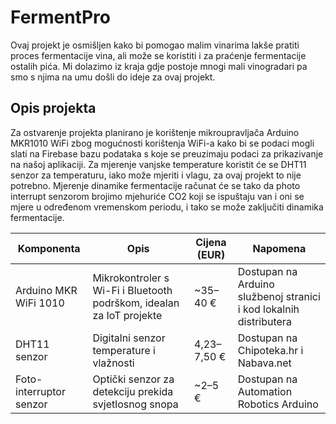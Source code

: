 # FermentPro

Ovaj projekt je osmišljen kako bi pomogao malim vinarima lakše pratiti proces fermentacije vina, ali može se koristiti i za praćenje fermentacije ostalih pića. Mi dolazimo iz kraja gdje postoje mnogi mali vinogradari pa smo s njima na umu došli do ideje za ovaj projekt.

## Opis projekta
Za ostvarenje projekta planirano je korištenje mikroupravljača Arduino MKR1010 WiFi zbog mogućnosti korištenja WiFi-a kako bi se podaci mogli slati na Firebase bazu podataka s koje se preuzimaju podaci za prikazivanje na našoj aplikaciji. Za mjerenje vanjske temperature koristit će se DHT11 senzor za temperaturu, iako može mjeriti i vlagu, za ovaj projekt to nije potrebno. Mjerenje dinamike fermentacije računat će se tako da photo interrupt senzorom brojimo mjehuriće CO2 koji se ispuštaju van i oni se mjere u određenom vremenskom periodu, i tako se može zaključiti dinamika fermentacije.

|Komponenta | Opis | Cijena (EUR) | Napomena|
|------------|-------|---------------|-----------|
|Arduino MKR WiFi 1010 | Mikrokontroler s Wi-Fi i Bluetooth podrškom, idealan za IoT projekte | ~35–40 € | Dostupan na Arduino službenoj stranici i kod lokalnih distributera|
|DHT11 senzor | Digitalni senzor temperature i vlažnosti | 4,23–7,50 € | Dostupan na Chipoteka.hr i Nabava.net|
|Foto-interruptor senzor | Optički senzor za detekciju prekida svjetlosnog snopa | ~2–5 € | Dostupan na Automation Robotics Arduino|
